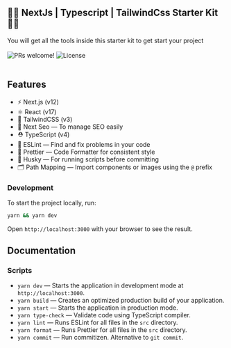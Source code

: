 ## 🚀🚀 NextJs | Typescript | TailwindCss Starter Kit 🚀🚀

<div>You will get all the tools inside this starter kit to get start your project </div>

<br />

<div>
  <img src="https://img.shields.io/static/v1?label=PRs&message=welcome&style=flat-square&color=5e17eb&labelColor=000000" alt="PRs welcome!" />

  <img alt="License" src="https://img.shields.io/github/license/WEBO-Digital/nextjs-tailwindcss-typescript-starter-kit?style=flat-square&color=5e17eb&labelColor=000000">
</div>

<br />

## Features

- ⚡️ Next.js (v12)
- ⚛️ React (v17)
- 🌱 TailwindCSS (v3)
- 📖 Next Seo — To manage SEO easily
- ⛑ TypeScript (v4)
- 📏 ESLint — Find and fix problems in your code
- 💖 Prettier — Code Formatter for consistent style
- 🐶 Husky — For running scripts before committing
- 🗂 Path Mapping — Import components or images using the `@` prefix

### Development

To start the project locally, run:

```bash
yarn && yarn dev
```

Open `http://localhost:3000` with your browser to see the result.

## Documentation

### Scripts

- `yarn dev` — Starts the application in development mode at `http://localhost:3000`.
- `yarn build` — Creates an optimized production build of your application.
- `yarn start` — Starts the application in production mode.
- `yarn type-check` — Validate code using TypeScript compiler.
- `yarn lint` — Runs ESLint for all files in the `src` directory.
- `yarn format` — Runs Prettier for all files in the `src` directory.
- `yarn commit` — Run commitizen. Alternative to `git commit`.
